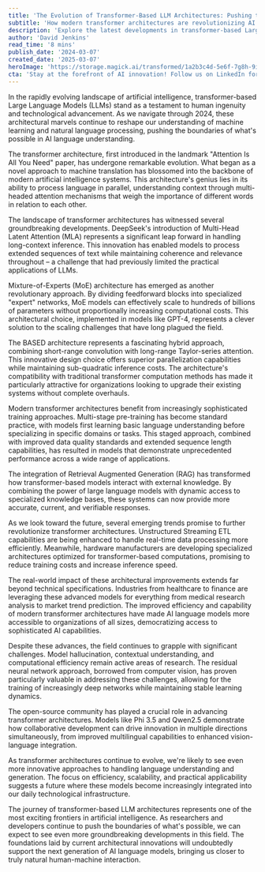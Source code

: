 ```yaml
---
title: 'The Evolution of Transformer-Based LLM Architectures: Pushing the Boundaries of AI Language Understanding'
subtitle: 'How modern transformer architectures are revolutionizing AI language models'
description: 'Explore the latest developments in transformer-based Large Language Models (LLMs) as we delve into architectural innovations like Multi-Head Latent Attention and Mixture-of-Experts, examining how these advances are reshaping AI language understanding and practical applications across industries.'
author: 'David Jenkins'
read_time: '8 mins'
publish_date: '2024-03-07'
created_date: '2025-03-07'
heroImage: 'https://storage.magick.ai/transformed/1a2b3c4d-5e6f-7g8h-9i0j-k1l2m3n4o5p6.jpg'
cta: 'Stay at the forefront of AI innovation! Follow us on LinkedIn for daily updates on transformer architecture developments and emerging trends in artificial intelligence.'
---
```


In the rapidly evolving landscape of artificial intelligence, transformer-based Large Language Models (LLMs) stand as a testament to human ingenuity and technological advancement. As we navigate through 2024, these architectural marvels continue to reshape our understanding of machine learning and natural language processing, pushing the boundaries of what's possible in AI language understanding.

The transformer architecture, first introduced in the landmark "Attention Is All You Need" paper, has undergone remarkable evolution. What began as a novel approach to machine translation has blossomed into the backbone of modern artificial intelligence systems. This architecture's genius lies in its ability to process language in parallel, understanding context through multi-headed attention mechanisms that weigh the importance of different words in relation to each other.

The landscape of transformer architectures has witnessed several groundbreaking developments. DeepSeek's introduction of Multi-Head Latent Attention (MLA) represents a significant leap forward in handling long-context inference. This innovation has enabled models to process extended sequences of text while maintaining coherence and relevance throughout – a challenge that had previously limited the practical applications of LLMs.

Mixture-of-Experts (MoE) architecture has emerged as another revolutionary approach. By dividing feedforward blocks into specialized "expert" networks, MoE models can effectively scale to hundreds of billions of parameters without proportionally increasing computational costs. This architectural choice, implemented in models like GPT-4, represents a clever solution to the scaling challenges that have long plagued the field.

The BASED architecture represents a fascinating hybrid approach, combining short-range convolution with long-range Taylor-series attention. This innovative design choice offers superior parallelization capabilities while maintaining sub-quadratic inference costs. The architecture's compatibility with traditional transformer computation methods has made it particularly attractive for organizations looking to upgrade their existing systems without complete overhauls.

Modern transformer architectures benefit from increasingly sophisticated training approaches. Multi-stage pre-training has become standard practice, with models first learning basic language understanding before specializing in specific domains or tasks. This staged approach, combined with improved data quality standards and extended sequence length capabilities, has resulted in models that demonstrate unprecedented performance across a wide range of applications.

The integration of Retrieval Augmented Generation (RAG) has transformed how transformer-based models interact with external knowledge. By combining the power of large language models with dynamic access to specialized knowledge bases, these systems can now provide more accurate, current, and verifiable responses.

As we look toward the future, several emerging trends promise to further revolutionize transformer architectures. Unstructured Streaming ETL capabilities are being enhanced to handle real-time data processing more efficiently. Meanwhile, hardware manufacturers are developing specialized architectures optimized for transformer-based computations, promising to reduce training costs and increase inference speed.

The real-world impact of these architectural improvements extends far beyond technical specifications. Industries from healthcare to finance are leveraging these advanced models for everything from medical research analysis to market trend prediction. The improved efficiency and capability of modern transformer architectures have made AI language models more accessible to organizations of all sizes, democratizing access to sophisticated AI capabilities.

Despite these advances, the field continues to grapple with significant challenges. Model hallucination, contextual understanding, and computational efficiency remain active areas of research. The residual neural network approach, borrowed from computer vision, has proven particularly valuable in addressing these challenges, allowing for the training of increasingly deep networks while maintaining stable learning dynamics.

The open-source community has played a crucial role in advancing transformer architectures. Models like Phi 3.5 and Qwen2.5 demonstrate how collaborative development can drive innovation in multiple directions simultaneously, from improved multilingual capabilities to enhanced vision-language integration.

As transformer architectures continue to evolve, we're likely to see even more innovative approaches to handling language understanding and generation. The focus on efficiency, scalability, and practical applicability suggests a future where these models become increasingly integrated into our daily technological infrastructure.

The journey of transformer-based LLM architectures represents one of the most exciting frontiers in artificial intelligence. As researchers and developers continue to push the boundaries of what's possible, we can expect to see even more groundbreaking developments in this field. The foundations laid by current architectural innovations will undoubtedly support the next generation of AI language models, bringing us closer to truly natural human-machine interaction.